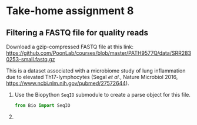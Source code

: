 # Take-home assignment 8
## Filtering a FASTQ file for quality reads

Download a gzip-compressed FASTQ file at this link:
https://github.com/PoonLab/courses/blob/master/PATH9577Q/data/SRR2830253-small.fastq.gz

This is a dataset associated with a microbiome study of lung inflammation due to elevated Th17-lymphocytes (Segal *et al.*, Nature Microbiol 2016, https://www.ncbi.nlm.nih.gov/pubmed/27572644).  

1. Use the Biopython `SeqIO` submodule to create a parse object for this file.
   ```python
   from Bio import SeqIO
   
   ```
   
2. 

